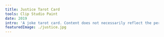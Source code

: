 ```yaml
---
title: Justice Tarot Card
tools: Clip Studio Paint
date: 2019
intro: 'A joke tarot card. Content does not necessarily reflect the personal views of the artist.'
featuredImage: ./justice.jpg
---
```

